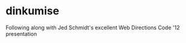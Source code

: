 dinkumise
=========

Following along with Jed Schmidt's excellent Web Directions Code '12 presentation